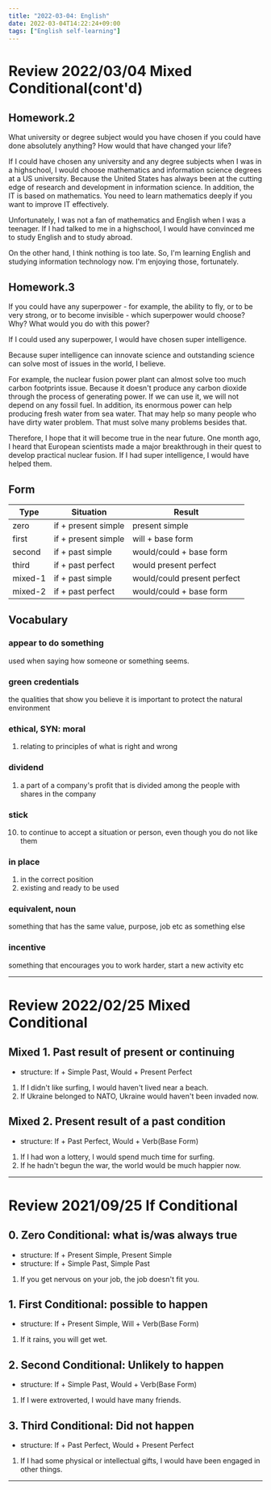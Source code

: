 ```yaml
---
title: "2022-03-04: English"
date: 2022-03-04T14:22:24+09:00
tags: ["English self-learning"]
---
```

# Review 2022/03/04 Mixed Conditional(cont'd)

## Homework.2
What university or degree subject would you have chosen if you could have done absolutely anything?
How would that have changed your life?

If I could have chosen any university and any degree subjects when I was in a highschool, I would choose mathematics and information science degrees at a US university.
Because the United States has always been at the cutting edge of research and development in information science.
In addition, the IT is based on mathematics.
You need to learn mathematics deeply if you want to improve IT effectively.

Unfortunately, I was not a fan of mathematics and English when I was a teenager.
If I had talked to me in a highschool, I would have convinced me to study English and to study abroad.

On the other hand, I think nothing is too late.
So, I'm learning English and studying information technology now.
I'm enjoying those, fortunately.

## Homework.3
If you could have any superpower - for example, the ability to fly, or to be very strong, or to become invisible - which superpower would choose?
Why? What would you do with this power?

If I could used any superpower, I would have chosen super intelligence.

Because super intelligence can innovate science and outstanding science can solve most of issues in the world, I believe.

For example, the nuclear fusion power plant can almost solve too much carbon footprints issue.
Because it doesn't produce any carbon dioxide through the process of generating power.
If we can use it, we will not depend on any fossil fuel.
In addition, its enormous power can help producing fresh water from sea water.
That may help so many people who have dirty water problem.
That must solve many problems besides that.

Therefore, I hope that it will become true in the near future.
One month ago, I heard that European scientists made a major breakthrough in their quest to develop practical nuclear fusion.
If I had super intelligence, I would have helped them.

## Form
| Type | Situation | Result |
| --- | --- | --- |
| zero | if + present simple | present simple |
| first | if + present simple | will + base form |
| second | if + past simple | would/could + base form |
| third | if + past perfect | would present perfect  |
| mixed-1 | if + past simple | would/could present perfect |
| mixed-2 | if + past perfect | would/could + base form |

## Vocabulary
### appear to do something
used when saying how someone or something seems.

### green credentials
the qualities that show you believe it is important to protect the natural environment

### ethical, SYN: moral
1. relating to principles of what is right and wrong

### dividend
1. a part of a company's profit that is divided among the people with shares in the company

### stick
10. to continue to accept a situation or person, even though you do not like them

### in place
1. in the correct position
2. existing and ready to be used

### equivalent, noun
something that has the same value, purpose, job etc as something else

### incentive
something that encourages you to work harder, start a new activity etc

---
# Review 2022/02/25 Mixed Conditional

## Mixed 1. Past result of present or continuing
* structure: If + Simple Past, Would + Present Perfect

1. If I didn't like surfing, I would haven't lived near a beach.
2. If Ukraine belonged to NATO, Ukraine would haven't been invaded now.

## Mixed 2. Present result of a past condition
* structure: If + Past Perfect, Would + Verb(Base Form)

1. If I had won a lottery, I would spend much time for surfing.
2. If he hadn't begun the war, the world would be much happier now.


---
# Review 2021/09/25 If Conditional

## 0. Zero Conditional: what is/was always true
* structure: If + Present Simple, Present Simple
* structure: If + Simple Past, Simple Past

1. If you get nervous on your job, the job doesn't fit you.

## 1. First Conditional: possible to happen
* structure: If + Present Simple, Will + Verb(Base Form)

1. If it rains, you will get wet.

## 2. Second Conditional: Unlikely to happen
* structure: If + Simple Past, Would + Verb(Base Form)

1. If I were extroverted, I would have many friends.

## 3. Third Conditional: Did not happen
* structure: If + Past Perfect, Would + Present Perfect

1. If I had some physical or intellectual gifts, I would have been engaged in other things.

---
